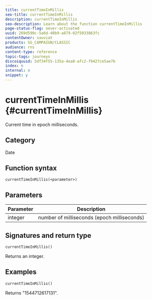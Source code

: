 ```yaml
---
title: currentTimeInMillis
seo-title: currentTimeInMillis
description: currentTimeInMillis
seo-description: Learn about the function currentTimeInMillis
page-status-flag: never-activated
uuid: 269d590c-5a6d-40b9-a879-02f5033863fc
contentOwner: sauviat
products: SG_CAMPAIGN/CLASSIC
audience: rns
content-type: reference
topic-tags: journeys
discoiquuid: 5df34f55-135a-4ea8-afc2-f9427ce5ae7b
index: n
internal: n
snippet: y
---
```


# currentTimeInMillis {#currentTimeInMillis}

Current time in epoch milliseconds.

## Category

Date

## Function syntax

`currentTimeInMillis(<parameter>)`

## Parameters

|Parameter|Description|
|--- |--- |
|integer|number of milliseconds (epoch milliseconds)|

## Signatures and return type

`currentTimeInMillis()`

Returns an integer.

## Examples

`currentTimeInMillis()`

Returns "1544712617131".
